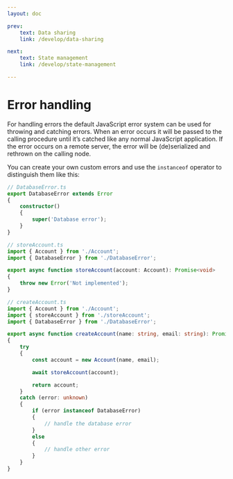```yaml
---
layout: doc

prev:
    text: Data sharing
    link: /develop/data-sharing

next:
    text: State management
    link: /develop/state-management

---
```


# Error handling
For handling errors the default JavaScript error system can be used for throwing and catching errors. When an error occurs it will be passed to the calling procedure until it’s catched like any normal JavaScript application. If the error occurs on a remote server, the error will be (de)serialized and rethrown on the calling node.

You can create your own custom errors and use the `instanceof` operator to distinguish them like this:

```ts
// DatabaseError.ts
export DatabaseError extends Error
{
    constructor()
    {
        super('Database error');
    }
}
```

```ts
// storeAccount.ts
import { Account } from './Account';
import { DatabaseError } from './DatabaseError';

export async function storeAccount(account: Account): Promise<void>
{
    throw new Error('Not implemented');
}
```

```ts
// createAccount.ts
import { Account } from './Account';
import { storeAccount } from './storeAccount';
import { DatabaseError } from './DatabaseError';

export async function createAccount(name: string, email: string): Promise<Account>
{
    try
    {
        const account = new Account(name, email); 

        await storeAccount(account);

        return account;
    }
    catch (error: unknown)
    {
        if (error instanceof DatabaseError)
        {
            // handle the database error
        }
        else
        {
            // handle other error
        }
    }
}
```
